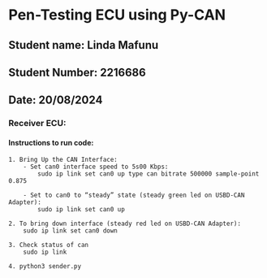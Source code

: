 # Pen-Testing ECU using Py-CAN

## Student name: Linda Mafunu
## Student Number: 2216686
## Date: 20/08/2024

### Receiver ECU:

#### Instructions to run  code:
    1. Bring Up the CAN Interface: 
        - Set can0 interface speed to 5s00 Kbps:  
            sudo ip link set can0 up type can bitrate 500000 sample-point 0.875  

        - Set to can0 to “steady” state (steady green led on USBD-CAN Adapter):
            sudo ip link set can0 up  

    2. To bring down interface (steady red led on USBD-CAN Adapter):  
        sudo ip link set can0 down 

    3. Check status of can
        sudo ip link
        
    4. python3 sender.py